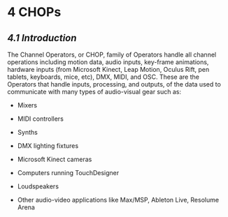 # 4 CHOPs

## *4.1 Introduction*

The Channel Operators, or CHOP, family of Operators handle all channel operations including motion data, audio inputs, key-frame animations, hardware inputs (from Microsoft Kinect, Leap Motion, Oculus Rift, pen tablets, keyboards, mice, etc), DMX, MIDI, and OSC. These are the Operators that handle inputs, processing, and outputs, of the data used to communicate with many types of audio-visual gear such as:


* Mixers

* MIDI controllers

* Synths

* DMX lighting fixtures

* Microsoft Kinect cameras

* Computers running TouchDesigner

* Loudspeakers

* Other audio-video applications like Max/MSP, Ableton Live, Resolume Arena
